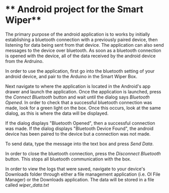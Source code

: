 ** Android project for the Smart Wiper**
======================================

The primary purpose of the android application is to works by initially establishing a bluetooth connection with a previously paired device, then listening for data being sent from that device. The application can also send messages to the device over bluetooth. As soon as a bluetooth connection is opened with the device, all of the data received by the android device from the Ardruino. 

In order to use the application, first go into the bluetooth setting of your android device, and pair to the Arduino in the Smart Wiper Box. 

Next navigate to where the application is located in the Android's app drawer and launch the application. Once the application is launched, press the *Connect Bluetooth* button and wait until the dialog says *Bluetooth Opened*. In order to check that a successful bluetooth connection was made, look for a green light on the box. Once this occurs, look at the same dialog, as this is where the data will be displayed. 

If the dialog displays "Bluetooth Opened", then a successful connection was made. If the dialog displays "Bluetooth Device Found", the android device has been paired to the device but a connection was not made.

To send data, type the message into the text box and press *Send Data*. 

In order to close the bluetooth connection, press the *Disconnect Bluetooth* button. This stops all bluetooth communication with the box. 

In order to view the logs that were saved, navigate to your device's Downloads folder through either a file management application (i.e. OI File Manager) or the Downloads application. The data will be stored in a file called *wiper_data.txt*
